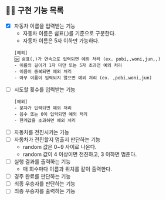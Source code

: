 ## 👩‍💻 구현 기능 목록
- [x] 자동차 이름을 입력받는 기능
  - 자동차 이름은 쉼표(,)를 기준으로 구분한다.
  - 자동차 이름은 5자 이하만 가능하다.
  ```
  [예외]
  🆗 쉼표(,)가 연속으로 입력되면 예외 처리 (ex. pobi,,woni,jun,,)
  - 이름의 길이가 1자 미만 또는 5자 초과면 예외 처리
  - 이름이 중복되면 예외 처리
  - 아무 이름이 입력되지 않으면 예외 처리 (ex. ,pobi,woni,jun)
  ```
- [ ] 시도할 횟수를 입력받는 기능
  ```
  [예외]
  - 문자가 입력되면 예외 처리
  - 음수 또는 0이 입력되면 예외 처리
  - 한계값을 초과하면 예외 처리
  ```
- [ ] 자동차를 전진시키는 기능
- [ ] 자동차가 전진할지 멈출지 판단하는 기능
  - random 값은 0~9 사이로 나온다.
  - random 값이 4 이상이면 전진하고, 3 이하면 멈춘다.
- [ ] 실행 결과를 출력하는 기능
  - 매 회수마다 이름과 위치를 같이 출력한다.
- [ ] 경주 완료를 판단하는 기능
- [ ] 최종 우승자를 판단하는 기능
- [ ] 최종 우승자를 출력하는 기능